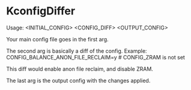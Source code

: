 # KconfigDiffer
Usage: <INITIAL_CONFIG> <CONFIG_DIFF> <OUTPUT_CONFIG>

Your main config file goes in the first arg.

The second arg is basically a diff of the config. 
Example:
CONFIG_BALANCE_ANON_FILE_RECLAIM=y
\# CONFIG_ZRAM is not set

This diff would enable anon file reclaim, and disable ZRAM.

The last arg is the output config with the changes applied.
